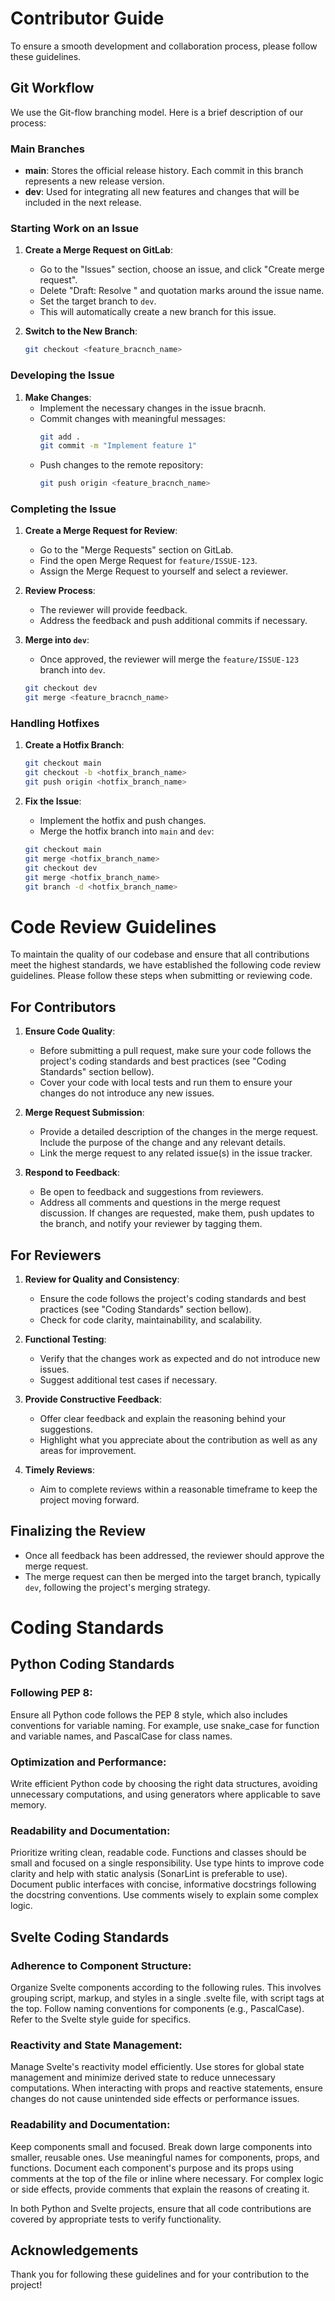 # Contributor Guide

To ensure a smooth development and collaboration process, please follow these guidelines.

## Git Workflow

We use the Git-flow branching model. Here is a brief description of our process:

### Main Branches

- **main**: Stores the official release history. Each commit in this branch represents a new release version.
- **dev**: Used for integrating all new features and changes that will be included in the next release.

### Starting Work on an Issue

1. **Create a Merge Request on GitLab**:
   - Go to the "Issues" section, choose an issue, and click "Create merge request".
   - Delete "Draft: Resolve " and quotation marks around the issue name.
   - Set the target branch to `dev`.
   - This will automatically create a new branch for this issue.

2. **Switch to the New Branch**:
    ```sh
    git checkout <feature_bracnch_name>
    ```

### Developing the Issue

1. **Make Changes**:
    - Implement the necessary changes in the issue bracnh.
    - Commit changes with meaningful messages:
      ```sh
      git add .
      git commit -m "Implement feature 1"
      ```
    - Push changes to the remote repository:
      ```sh
      git push origin <feature_bracnch_name>
      ```

### Completing the Issue

1. **Create a Merge Request for Review**:
   - Go to the "Merge Requests" section on GitLab.
   - Find the open Merge Request for `feature/ISSUE-123`.
   - Assign the Merge Request to yourself and select a reviewer.

2. **Review Process**:
   - The reviewer will provide feedback.
   - Address the feedback and push additional commits if necessary.

3. **Merge into `dev`**:
    - Once approved, the reviewer will merge the `feature/ISSUE-123` branch into `dev`.

    ```sh
    git checkout dev
    git merge <feature_bracnch_name>
    ```

### Handling Hotfixes

1. **Create a Hotfix Branch**:
    ```sh
    git checkout main
    git checkout -b <hotfix_branch_name>
    git push origin <hotfix_branch_name>
    ```

2. **Fix the Issue**:
    - Implement the hotfix and push changes.
    - Merge the hotfix branch into `main` and `dev`:
    ```sh
    git checkout main
    git merge <hotfix_branch_name>
    git checkout dev
    git merge <hotfix_branch_name>
    git branch -d <hotfix_branch_name>
    ```


# Code Review Guidelines

To maintain the quality of our codebase and ensure that all contributions meet the highest standards, we have established the following code review guidelines. Please follow these steps when submitting or reviewing code.

## For Contributors

1. **Ensure Code Quality**:
    - Before submitting a pull request, make sure your code follows the project's coding standards and best practices (see "Coding Standards" section bellow).
    - Cover your code with local tests and run them to ensure your changes do not introduce any new issues.

2. **Merge Request Submission**:
    - Provide a detailed description of the changes in the merge request. Include the purpose of the change and any relevant details.
    - Link the merge request to any related issue(s) in the issue tracker.

3. **Respond to Feedback**:
    - Be open to feedback and suggestions from reviewers.
    - Address all comments and questions in the merge request discussion. If changes are requested, make them, push updates to the branch, and notify your reviewer by tagging them.

## For Reviewers

1. **Review for Quality and Consistency**:
    - Ensure the code follows the project's coding standards and best practices (see "Coding Standards" section bellow).
    - Check for code clarity, maintainability, and scalability.

2. **Functional Testing**:
    - Verify that the changes work as expected and do not introduce new issues.
    - Suggest additional test cases if necessary.

3. **Provide Constructive Feedback**:
    - Offer clear feedback and explain the reasoning behind your suggestions.
    - Highlight what you appreciate about the contribution as well as any areas for improvement.

4. **Timely Reviews**:
    - Aim to complete reviews within a reasonable timeframe to keep the project moving forward.

## Finalizing the Review

- Once all feedback has been addressed, the reviewer should approve the merge request.
- The merge request can then be merged into the target branch, typically `dev`, following the project's merging strategy.

# Coding Standards

## Python Coding Standards
### Following PEP 8:
Ensure all Python code follows the PEP 8 style, which also includes conventions for variable naming. For example, use snake_case for function and variable names, and PascalCase for class names.

### Optimization and Performance:
Write efficient Python code by choosing the right data structures, avoiding unnecessary computations, and using generators where applicable to save memory.

### Readability and Documentation:
Prioritize writing clean, readable code. Functions and classes should be small and focused on a single responsibility. Use type hints to improve code clarity and help with static analysis (SonarLint is preferable to use). Document public interfaces with concise, informative docstrings following the docstring conventions. Use comments wisely to explain some complex logic.

## Svelte Coding Standards
### Adherence to Component Structure:
Organize Svelte components according to the following rules. This involves grouping script, markup, and styles in a single .svelte file, with script tags at the top. Follow naming conventions for components (e.g., PascalCase). Refer to the Svelte style guide for specifics.

### Reactivity and State Management:
Manage Svelte's reactivity model efficiently. Use stores for global state management and minimize derived state to reduce unnecessary computations. When interacting with props and reactive statements, ensure changes do not cause unintended side effects or performance issues.

### Readability and Documentation:
Keep components small and focused. Break down large components into smaller, reusable ones. Use meaningful names for components, props, and functions. Document each component's purpose and its props using comments at the top of the file or inline where necessary. For complex logic or side effects, provide comments that explain the reasons of creating it.

In both Python and Svelte projects, ensure that all code contributions are covered by appropriate tests to verify functionality.


## Acknowledgements

Thank you for following these guidelines and for your contribution to the project!
